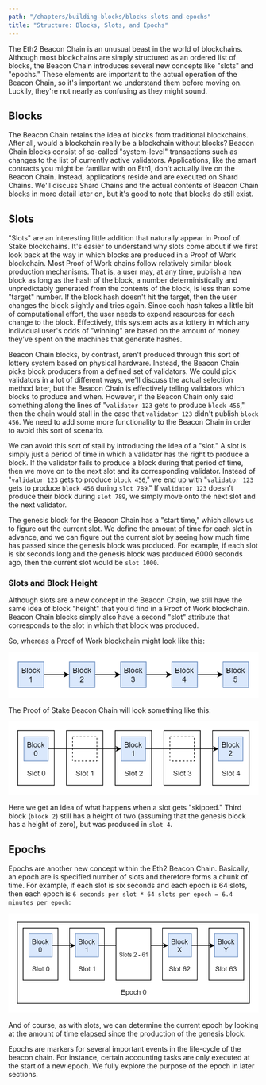 ```yaml
---
path: "/chapters/building-blocks/blocks-slots-and-epochs"
title: "Structure: Blocks, Slots, and Epochs"
---
```


The Eth2 Beacon Chain is an unusual beast in the world of blockchains. Although most blockchains are simply structured as an ordered list of blocks, the Beacon Chain introduces several new concepts like "slots" and "epochs." These elements are important to the actual operation of the Beacon Chain, so it's important we understand them before moving on. Luckily, they're not nearly as confusing as they might sound.

## Blocks
The Beacon Chain retains the idea of blocks from traditional blockchains. After all, would a blockchain really be a blockchain without blocks? Beacon Chain blocks consist of so-called "system-level" transactions such as changes to the list of currently active validators. Applications, like the smart contracts you might be familiar with on Eth1, don't actually live on the Beacon Chain. Instead, applications reside and are executed on Shard Chains. We'll discuss Shard Chains and the actual contents of Beacon Chain blocks in more detail later on, but it's good to note that blocks do still exist.

## Slots
"Slots" are an interesting little addition that naturally appear in Proof of Stake blockchains. It's easier to understand why slots come about if we first look back at the way in which blocks are produced in a Proof of Work blockchain. Most Proof of Work chains follow relatively similar block production mechanisms. That is, a user may, at any time, publish a new block as long as the hash of the block, a number deterministically and unpredictably generated from the contents of the block, is less than some "target" number. If the block hash doesn't hit the target, then the user changes the block slightly and tries again. Since each hash takes a little bit of computational effort, the user needs to expend resources for each change to the block. Effectively, this system acts as a lottery in which any individual user's odds of "winning" are based on the amount of money they've spent on the machines that generate hashes.

Beacon Chain blocks, by contrast, aren't produced through this sort of lottery system based on physical hardware. Instead, the Beacon Chain picks block producers from a defined set of validators. We could pick validators in a lot of different ways, we'll discuss the actual selection method later, but the Beacon Chain is effectively telling validators which blocks to produce and when. However, if the Beacon Chain only said something along the lines of "`validator 123` gets to produce `block 456`," then the chain would stall in the case that `validator 123` didn't publish `block 456`. We need to add some more functionality to the Beacon Chain in order to avoid this sort of scenario.

We can avoid this sort of stall by introducing the idea of a "slot." A slot is simply just a period of time in which a validator has the right to produce a block. If the validator fails to produce a block during that period of time, then we move on to the next slot and its corresponding validator. Instead of "`validator 123` gets to produce `block 456`," we end up with "`validator 123` gets to produce `block 456` during `slot 789`." If `validator 123` doesn't produce their block during `slot 789`, we simply move onto the next slot and the next validator.

The genesis block for the Beacon Chain has a "start time," which allows us to figure out the current slot. We define the amount of time for each slot in advance, and we can figure out the current slot by seeing how much time has passed since the genesis block was produced. For example, if each slot is six seconds long and the genesis block was produced 6000 seconds ago, then the current slot would be `slot 1000`.

### Slots and Block Height
Although slots are a new concept in the Beacon Chain, we still have the same idea of block "height" that you'd find in a Proof of Work blockchain. Beacon Chain blocks simply also have a second "slot" attribute that corresponds to the slot in which that block was produced. 

So, whereas a Proof of Work blockchain might look like this:

![Proof of Work Block Height](./images/blocks-slots-and-epochs/pow-height.png)

The Proof of Stake Beacon Chain will look something like this:

![Proof of Stake Slots and Block Height](./images/blocks-slots-and-epochs/pos-height.png)

Here we get an idea of what happens when a slot gets "skipped." Third block (`block 2`) still has a height of two (assuming that the genesis block has a height of zero), but was produced in `slot 4`.

## Epochs
Epochs are another new concept within the Eth2 Beacon Chain. Basically, an epoch are is specified number of slots and therefore forms a chunk of time. For example, if each slot is six seconds and each epoch is 64 slots, then each epoch is `6 seconds per slot * 64 slots per epoch = 6.4 minutes per epoch`:

![Proof of Stake Epochs](./images/blocks-slots-and-epochs/pos-epochs.png)

And of course, as with slots, we can determine the current epoch by looking at the amount of time elapsed since the production of the genesis block.

Epochs are markers for several important events in the life-cycle of the beacon chain. For instance, certain accounting tasks are only executed at the start of a new epoch. We fully explore the purpose of the epoch in later sections.